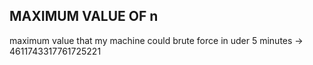 ## MAXIMUM VALUE OF n
maximum value that my machine could brute force in uder 5 minutes -> 4611743317761725221
